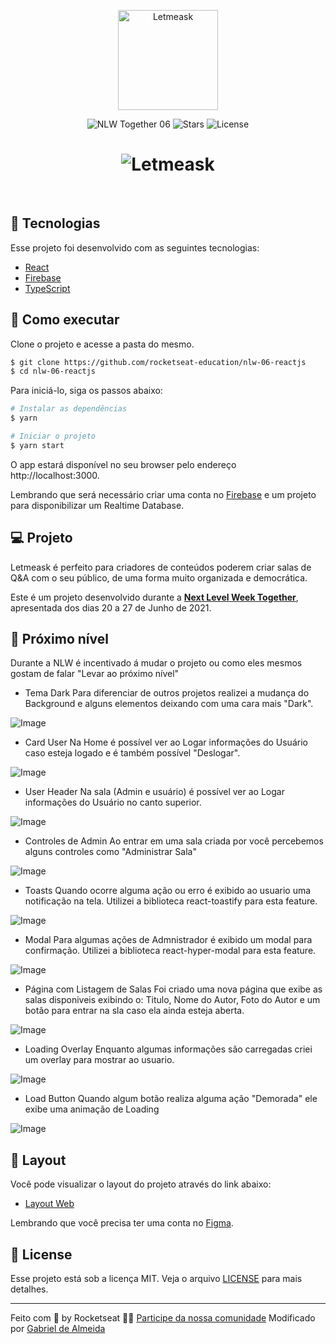 <p align="center">
  <img alt="Letmeask" src="https://firebasestorage.googleapis.com/v0/b/letmeask-2c9aa.appspot.com/o/logo.svg?alt=media&token=d9004d96-5290-4ff8-bc35-2e020c9fd955" width="160px">
</p>

<p align="center">
  <img src="https://img.shields.io/static/v1?label=NLW&message=06&color=8257E5&labelColor=000000" alt="NLW Together 06" />
  
  <img src="https://img.shields.io/github/stars/rocketseat-education/nlw-06-reactjs?label=stars&message=MIT&color=8257E5&labelColor=000000" alt="Stars">

  <img  src="https://img.shields.io/static/v1?label=license&message=MIT&color=8257E5&labelColor=000000" alt="License">   
</p>

<h1 align="center">
    <img alt="Letmeask" src="https://firebasestorage.googleapis.com/v0/b/letmeask-2c9aa.appspot.com/o/cover.svg?alt=media&token=d9a8b4e6-1b60-4f82-b7ea-6f9c7e5dbc4f" />
</h1>

<br>

## 🧪 Tecnologias

Esse projeto foi desenvolvido com as seguintes tecnologias:

- [React](https://reactjs.org)
- [Firebase](https://firebase.google.com/)
- [TypeScript](https://www.typescriptlang.org/)

## 🚀 Como executar

Clone o projeto e acesse a pasta do mesmo.

```bash
$ git clone https://github.com/rocketseat-education/nlw-06-reactjs
$ cd nlw-06-reactjs
```

Para iniciá-lo, siga os passos abaixo:
```bash
# Instalar as dependências
$ yarn

# Iniciar o projeto
$ yarn start
```
O app estará disponível no seu browser pelo endereço http://localhost:3000.

Lembrando que será necessário criar uma conta no [Firebase](https://firebase.google.com/) e um projeto para disponibilizar um Realtime Database.

## 💻 Projeto

Letmeask é perfeito para criadores de conteúdos poderem criar salas de Q&A com o seu público, de uma forma muito organizada e democrática. 

Este é um projeto desenvolvido durante a **[Next Level Week Together](https://nextlevelweek.com/)**, apresentada dos dias 20 a 27 de Junho de 2021.

## 🚀 Próximo nível
Durante a NLW é incentivado á mudar o projeto ou como eles mesmos gostam de falar "Levar ao próximo nível"

- Tema Dark
Para diferenciar de outros projetos realizei a mudança do Background e alguns elementos deixando com uma cara mais "Dark".

![Image](https://firebasestorage.googleapis.com/v0/b/letmeask-2c9aa.appspot.com/o/dark.png?alt=media&token=675d9acb-f024-414b-badc-3955aba84049)

- Card User
Na Home é possível ver ao Logar informações do Usuário caso esteja logado e é também possível "Deslogar".

![Image](https://firebasestorage.googleapis.com/v0/b/letmeask-2c9aa.appspot.com/o/CardUser.png?alt=media&token=dbe59ef4-5c91-4dd2-8fd0-feb46fdc755d)

- User Header
Na sala (Admin e usuário) é possível ver ao Logar informações do Usuário no canto superior.

![Image](https://firebasestorage.googleapis.com/v0/b/letmeask-2c9aa.appspot.com/o/UserHeader.png?alt=media&token=ae9a1e1e-c00c-496c-8428-cbde958cf765)

- Controles de Admin
Ao entrar em uma sala criada por você percebemos alguns controles como "Administrar Sala"

![Image](https://firebasestorage.googleapis.com/v0/b/letmeask-2c9aa.appspot.com/o/AdminActions.png?alt=media&token=1fcf9b2a-da55-49c0-833a-110e842fbd2f)

- Toasts
Quando ocorre alguma ação ou erro é exibido ao usuario uma notificação na tela. Utilizei a biblioteca react-toastify
para esta feature.

![Image](https://firebasestorage.googleapis.com/v0/b/letmeask-2c9aa.appspot.com/o/Toast.png?alt=media&token=da6c5283-6daa-47fe-920d-e2adf0b7bd2d)

- Modal
Para algumas ações de Admnistrador é exibido um modal para confirmação. Utilizei a biblioteca react-hyper-modal para esta feature.

![Image](https://firebasestorage.googleapis.com/v0/b/letmeask-2c9aa.appspot.com/o/modal.png?alt=media&token=384e513d-2bf5-482f-b398-d65c5650d040)

- Página com Listagem de Salas 
Foi criado uma nova página que exibe as salas disponiveis exibindo o: Titulo, Nome do Autor, Foto do Autor e um botão para entrar na sla caso ela ainda esteja aberta.

![Image](https://firebasestorage.googleapis.com/v0/b/letmeask-2c9aa.appspot.com/o/ListRooms.png?alt=media&token=bdb061e8-19e3-4476-ab09-02d6c37bf6bf)

- Loading Overlay
Enquanto algumas informações são carregadas criei um overlay para mostrar ao usuario.

![Image](https://firebasestorage.googleapis.com/v0/b/letmeask-2c9aa.appspot.com/o/Loading.png?alt=media&token=c75d94f1-28f1-4756-b147-a9dcd2faeee8)

- Load Button
Quando algum botão realiza alguma ação "Demorada" ele exibe uma animação de Loading

![Image](https://firebasestorage.googleapis.com/v0/b/letmeask-2c9aa.appspot.com/o/Botao%20Loading.png?alt=media&token=5e818e74-89ea-4a8c-a107-de88b3fc8cdd)

## 🔖 Layout

Você pode visualizar o layout do projeto através do link abaixo:

- [Layout Web](https://www.figma.com/file/u0BQK8rCf2KgzcukdRRCWh/Letmeask/duplicate) 

Lembrando que você precisa ter uma conta no [Figma](http://figma.com/).

## 📝 License

Esse projeto está sob a licença MIT. Veja o arquivo [LICENSE](LICENSE.md) para mais detalhes.

---

Feito com 💜 by Rocketseat 👋🏻 [Participe da nossa comunidade](https://discord.gg/gKUVrzrPrU)
Modificado por [Gabriel de Almeida](https://github.com/Gabr13dev)
